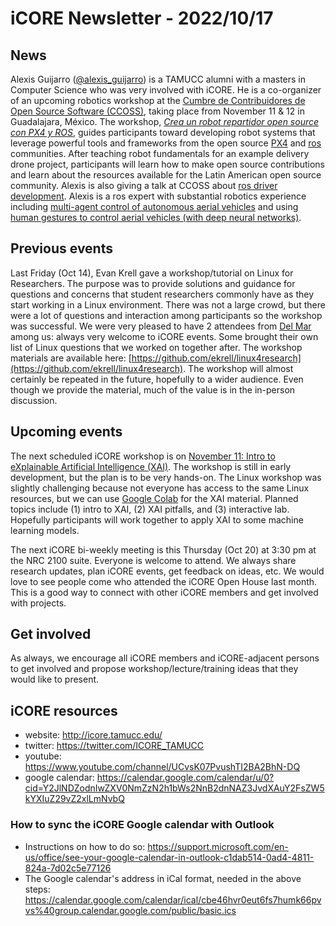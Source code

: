 # iCORE Newsletter - 2022/10/17

## News

Alexis Guijarro ([@alexis_guijarro](https://twitter.com/alexis_guijarro)) is a TAMUCC alumni with a masters in Computer Science who was very involved with iCORE. 
He is a co-organizer of an upcoming robotics workshop at the [Cumbre de Contribuidores de Open Source Software (CCOSS)](https://ccoss.org/), taking place from November 11 & 12 in Guadalajara, México. 
The workshop, [_Crea un robot repartidor open source con PX4 y ROS_](https://ccoss.org/crea-robot-repartidor-os-px4-ros/),
guides participants toward developing robot systems that leverage powerful tools and frameworks from the open source [PX4](https://px4.io/) and [ros](https://www.ros.org/) communities. After teaching robot fundamentals for an example delivery drone project, participants will learn how to make open source contributions and learn about the resources available for the Latin American open source community. 
Alexis is also giving a talk at CCOSS about [ros driver development](https://ccoss.org/sessions/2022/la-aventura-de-escribir-drivers-para-ros/). 
Alexis is a ros expert with substantial robotics experience including [multi-agent control of autonomous aerial vehicles](https://www.google.com/url?q=https%3A%2F%2Fdoi.org%2F10.1109%2FICUAS.2018.8453484&sa=D&sntz=1&usg=AOvVaw2j89VTYvQmdO02_x6-gOBi) and using [human gestures to control aerial vehicles (with deep neural networks)](https://www.google.com/url?q=https%3A%2F%2Fdoi.org%2F10.1007%2F978-3-030-40309-6_10&sa=D&sntz=1&usg=AOvVaw0LH9jGTMu4nlp1lPcV1RI6).

## Previous events 

Last Friday (Oct 14), Evan Krell gave a workshop/tutorial on Linux for Researchers. The purpose was to provide solutions and guidance for questions and concerns that student researchers commonly have as they start working in a Linux environment. There was not a large crowd, but there were a lot of questions and interaction among participants so the workshop was successful. We were very pleased to have 2 attendees from [Del Mar](https://www.delmar.edu/) among us: always very welcome to iCORE events. Some brought their own list of Linux questions that we worked on together after. The workshop materials are available here: [https://github.com/ekrell/linux4research](https://github.com/ekrell/linux4research). The workshop will almost certainly be repeated in the future, hopefully to a wider audience. Even though we provide the material, much of the value is in the in-person discussion. 

## Upcoming events

The next scheduled iCORE workshop is on [November 11: Intro to eXplainable Artificial Intelligence (XAI)](https://calendar.google.com/event?action=TEMPLATE&tmeid=Nmoxcm5iMWUxYnRmMnA1MGhpYnExNGpwaDAgY2JlNDZodnIwZXV0NmZzN2h1bWs2NnB2dnNAZw&tmsrc=cbe46hvr0eut6fs7humk66pvvs%40group.calendar.google.com). The workshop is still in early development, but the plan is to be very hands-on. The Linux workshop was slightly challenging because not everyone has access to the same Linux resources, but we can use [Google Colab](https://colab.research.google.com/) for the XAI material. Planned topics include (1) intro to XAI, (2) XAI pitfalls, and (3) interactive lab. Hopefully participants will work together to apply XAI to some machine learning models. 

The next iCORE bi-weekly meeting is this Thursday (Oct 20) at 3:30 pm at the NRC 2100 suite. Everyone is welcome to attend. We always share research updates, plan iCORE events, get feedback on ideas, etc. We would love to see people come who attended the iCORE Open House last month. This is a good way to connect with other iCORE members and get involved with projects. 

## Get involved

As always, we encourage all iCORE members and iCORE-adjacent persons to get involved and propose workshop/lecture/training ideas that they would like to present.

## iCORE resources

- website: http://icore.tamucc.edu/
- twitter: https://twitter.com/ICORE_TAMUCC
- youtube: https://www.youtube.com/channel/UCvsK07PvushTI2BA2BhN-DQ
- google calendar: https://calendar.google.com/calendar/u/0?cid=Y2JlNDZodnIwZXV0NmZzN2h1bWs2NnB2dnNAZ3JvdXAuY2FsZW5kYXIuZ29vZ2xlLmNvbQ

### How to sync the iCORE Google calendar with Outlook

- Instructions on how to do so: https://support.microsoft.com/en-us/office/see-your-google-calendar-in-outlook-c1dab514-0ad4-4811-824a-7d02c5e77126
- The Google calendar's address in iCal format, needed in the above steps: https://calendar.google.com/calendar/ical/cbe46hvr0eut6fs7humk66pvvs%40group.calendar.google.com/public/basic.ics
